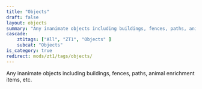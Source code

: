 ```yaml
---
title: "Objects"
draft: false
layout: objects
summary: "Any inanimate objects including buildings, fences, paths, animal enrichment items, etc."
cascade:
    zt1tags: ["All", "ZT1", "Objects" ]
    subcat: "Objects"
is_category: true
redirect: mods/zt1/tags/objects/
---
```


Any inanimate objects including buildings, fences, paths, animal enrichment items, etc.